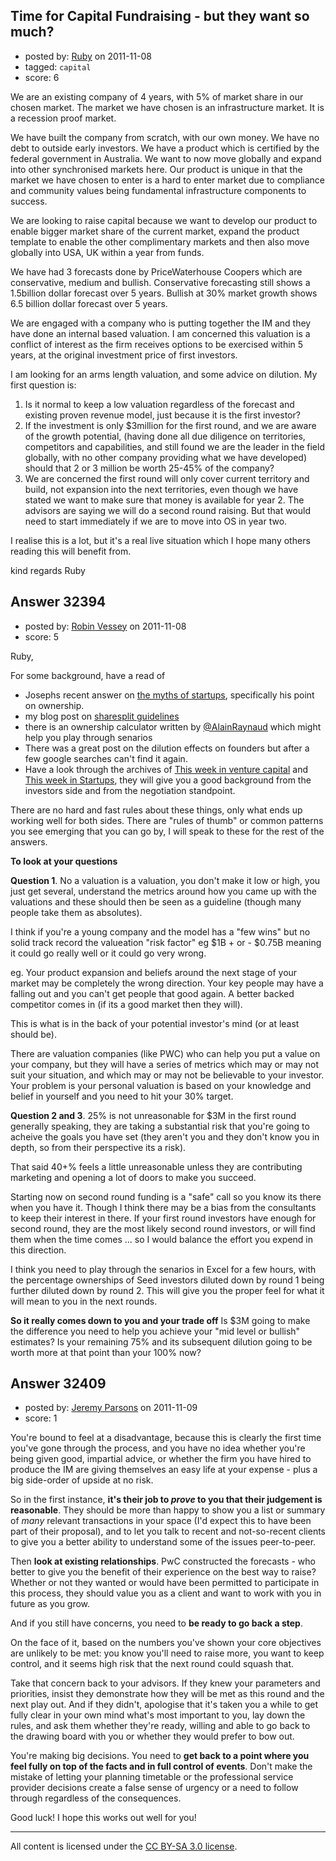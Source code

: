 ## Time for Capital Fundraising - but they want so much?

- posted by: [Ruby](https://stackexchange.com/users/-1/14310-ruby) on 2011-11-08
- tagged: `capital`
- score: 6

We are an existing company of 4 years, with 5% of market share in our chosen market. The market we have chosen is an infrastructure market.  It is a recession proof market.

We have built the company from scratch, with our own money.  We have no debt to outside early investors.  We have a product which is certified by the federal government in Australia.  We want to now move globally and expand into other synchronised markets here.  Our product is unique in that the market we have chosen to enter is a hard to enter market due to compliance and community values being fundamental infrastructure components to success.  

We are looking to raise capital because we want to develop our product to enable bigger market share of the current market, expand the product template to enable the other complimentary markets and then also move globally into USA, UK within a year from funds.

We have had 3 forecasts done by PriceWaterhouse Coopers which are conservative, medium and bullish.  Conservative forecasting still shows a 1.5billion dollar forecast over 5 years.  Bullish at 30% market growth shows 6.5 billion dollar forecast over 5 years.

We are engaged with a company who is putting together the IM and they have done an internal based valuation.  I am concerned this valuation is a conflict of interest as the firm receives options to be exercised within 5 years, at the original investment price of first investors.

I am looking for an arms length valuation, and some advice on dilution.  My first question is:

 1.  Is it normal to keep a low valuation regardless of the forecast and existing proven revenue model, just because it is the first investor?
 2.  If the investment is only $3million for the first round, and we are aware of the growth potential, (having done all due diligence on territories, competitors and capabilities, and still found we are the leader in the field globally, with no other company providing what we have developed) should that 2 or 3 million be worth 25-45% of the company?
 3.  We are concerned the first round will only cover current territory and build, not expansion into the next territories, even though we have stated we want to make sure that money is available for year 2.  The advisors are saying we will do a second round raising.  But that would need to start immediately if we are to move into OS in year two.

I realise this is a lot, but it's a real live situation which I hope many others reading this will benefit from.

kind regards
Ruby


## Answer 32394

- posted by: [Robin Vessey](https://stackexchange.com/users/-1/984-robin-vessey) on 2011-11-08
- score: 5

<p>Ruby, </p>

<p>For some background, have a read of </p>

<ul>
<li>Josephs recent answer on <a href="http://answers.onstartups.com/questions/31957/what-are-the-most-unhelpful-startup-myths-that-new-entrepreneurs-believe/31970#31970">the myths of startups</a>, specifically his point on ownership.</li>
<li>my blog post on <a href="http://www.redgum.com.au/business-blog/starting-a-venture-share-split-guidelines.html" rel="nofollow">sharesplit guidelines</a> </li>
<li>there is an ownership calculator written by <a href="http://answers.onstartups.com/users/502/alain-raynaud">@AlainRaynaud</a> which might help you play through senarios</li>
<li>There was a great post on the dilution effects on founders but after a few google searches can't find it again. </li>
<li>Have a look through the archives of <a href="http://www.google.com/url?sa=t&amp;rct=j&amp;q=&amp;esrc=s&amp;source=web&amp;cd=3&amp;ved=0CD8QjBAwAg&amp;url=http://thisweekin.com/thisweekin-venture-capital/&amp;ei=kbS5TsisL-yHmQWM2Nn8Bw&amp;usg=AFQjCNGcPjh0hrxb33YHnYwtN_fq2UQ4lA&amp;sig2=68RNKSjzDuKKZBllCoJvnQ" rel="nofollow">This week in venture capital</a> and <a href="http://www.google.com/url?sa=t&amp;rct=j&amp;q=&amp;esrc=s&amp;source=web&amp;cd=2&amp;ved=0CDUQjBAwAQ&amp;url=http://thisweekin.com/thisweekin-startups/&amp;ei=kbS5TsisL-yHmQWM2Nn8Bw&amp;usg=AFQjCNH1Zpo7slhJFfx4OF8vC2YBFiSbpw&amp;sig2=lr9oeMothCAuZB1ync0TlQ" rel="nofollow">This week in Startups</a>, they will give you a good background from the investors side and from the negotiation standpoint.</li>
</ul>

<p>There are no hard and fast rules about these things, only what ends up working well for both sides. There are "rules of thumb" or common patterns you see emerging that you can go by, I will speak to these for the rest of the answers.</p>

<p><strong>To look at your questions</strong></p>

<p><strong>Question 1</strong>. No a valuation is a valuation, you don't make it low or high, you just get several, understand the metrics around how you came up with the valuations and these should then be seen as a guideline (though many people take them as absolutes). </p>

<p>I think if you're a young company and the model has a "few wins" but no solid track record the valueation "risk factor" eg $1B + or - $0.75B meaning it could go really well or it could go very wrong. </p>

<p>eg. Your product expansion and beliefs around the next stage of your market may be completely the wrong direction. Your key people may have a falling out and you can't get people that good again. A better backed competitor comes in (if its a good market then they will).</p>

<p>This is what is in the back of your potential investor's mind (or at least should be).</p>

<p>There are valuation companies (like PWC) who can help you put a value on your company, but they will have a series of metrics which may or may not suit your situation, and which may or may not be believable to your investor. Your problem is your personal valuation is based on your knowledge and belief in yourself and you need to hit your 30% target. </p>

<p><strong>Question 2 and 3</strong>. 25% is not unreasonable for $3M in the first round generally speaking, they are taking a substantial risk that you're going to acheive the goals you have set (they aren't you and they don't know you in depth, so from their perspective its a risk). </p>

<p>That said 40+% feels a little unreasonable unless they are contributing marketing and opening a lot of doors to make you succeed. </p>

<p>Starting now on second round funding is a "safe" call so you know its there when you have it. Though I think there may be a bias from the consultants to keep their interest in there. If your first round investors have enough for second round, they are the most likely second round investors, or will find them when the time comes ... so I would balance the effort you expend in this direction.</p>

<p>I think you need to play through the senarios in Excel for a few hours, with the percentage ownerships of Seed investors diluted down by round 1 being further diluted down by round 2. This will give you the proper feel for what it will mean to you in the next rounds.</p>

<p><strong>So it really comes down to you and your trade off</strong> Is $3M going to make the difference you need to help you achieve your "mid level or bullish" estimates? Is your remaining 75% and its subsequent dilution going to be worth more at that point than your 100% now?</p>



## Answer 32409

- posted by: [Jeremy Parsons](https://stackexchange.com/users/-1/4291-jeremy-parsons) on 2011-11-09
- score: 1

You're bound to feel at a disadvantage, because this is clearly the first time you've gone through the process, and you have no idea whether you're being given good, impartial advice, or whether the firm you have hired to produce the IM are giving themselves an easy life at your expense - plus a big side-order of upside at no risk.

So in the first instance, **it's their job to *prove* to you that their judgement is reasonable**. They should be more than happy to show you a list or summary of *many* relevant transactions in your space (I'd expect this to have been part of their proposal), and to let you talk to recent and not-so-recent clients to give you a better ability to understand some of the issues peer-to-peer.

Then **look at existing relationships**. PwC constructed the forecasts - who better to give you the benefit of their experience on the best way to raise? Whether or not they wanted or would have been permitted to participate in this process, they should value you as a client and want to work with you in future as you grow.

And if you still have concerns, you need to **be ready to go back a step**.

On the face of it, based on the numbers you've shown your core objectives are unlikely to be met: you know you'll need to raise more, you want to keep control, and it seems high risk that the next round could squash that.

Take that concern back to your advisors. If they knew your parameters and priorities, insist they demonstrate how they will be met as this round and the next play out. And if they didn't, apologise that it's taken you a while to get fully clear in your own mind what's most important to you, lay down the rules, and ask them whether they're ready, willing and able to go back to the drawing board with you or whether they would prefer to bow out.

You're making big decisions. You need to **get back to a point where you feel fully on top of the facts and in full control of events**. Don't make the mistake of letting your planning timetable or the professional service provider decisions create a false sense of urgency or a need to follow through regardless of the consequences.

Good luck! I hope this works out well for you!



---

All content is licensed under the [CC BY-SA 3.0 license](https://creativecommons.org/licenses/by-sa/3.0/).
